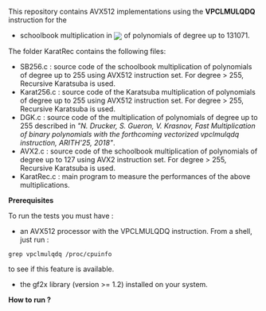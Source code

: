 This repository contains AVX512 implementations using the **VPCLMULQDQ** instruction for the 
* schoolbook multiplication in <img src="https://render.githubusercontent.com/render/math?math=\mathbb F_{2}[X]/(X^n-1)" valign="middle"> of polynomials of degree up to 131071.

The folder KaratRec contains the following files:
* SB256.c : source code of the schoolbook multiplication of polynomials of degree up to 255 using AVX512 instruction set. For degree > 255, Recursive Karatsuba is used.
* Karat256.c : source code of the Karatsuba multiplication of polynomials of degree up to 255 using AVX512 instruction set. For degree > 255, Recursive Karatsuba is used.
* DGK.c : source code of the multiplication of polynomials of degree up to 255 described in *"N. Drucker, S. Gueron, V. Krasnov, Fast Multiplication of binary polynomials with the forthcoming vectorized vpclmulqdq instruction, ARITH'25, 2018"*. 
* AVX2.c : source code of the schoolbook multiplication of polynomials of degree up to 127 using AVX2 instruction set. For degree > 255, Recursive Karatsuba is used.
* KaratRec.c : main program to measure the performances of the above multiplications.

**Prerequisites**

To run the tests you must have :
* an AVX512 processor with the VPCLMULQDQ instruction. From a shell, just run :
```console
grep vpclmulqdq /proc/cpuinfo
``` 
to see if this feature is available.
* the gf2x library (version >= 1.2) installed on your system.

**How to run ?**


